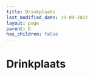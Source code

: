 ```yaml
---
title: Drinkplaats
last_modified_date: 19-09-2023
layout: page
parent: D
has_children: false
---
```


Drinkplaats
===========

